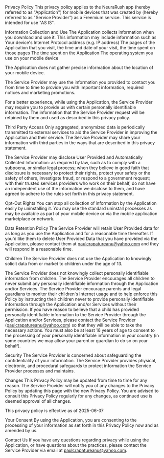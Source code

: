 Privacy Policy
This privacy policy applies to the NeuraRush app (hereby referred to as "Application") for mobile devices that was created by (hereby referred to as "Service Provider") as a Freemium service. This service is intended for use "AS IS".

Information Collection and Use
The Application collects information when you download and use it. This information may include information such as
Your device's Internet Protocol address (e.g. IP address)
The pages of the Application that you visit, the time and date of your visit, the time spent on those pages
The time spent on the Application
The operating system you use on your mobile device

The Application does not gather precise information about the location of your mobile device.

The Service Provider may use the information you provided to contact you from time to time to provide you with important information, required notices and marketing promotions.

For a better experience, while using the Application, the Service Provider may require you to provide us with certain personally identifiable information. The information that the Service Provider request will be retained by them and used as described in this privacy policy.

Third Party Access
Only aggregated, anonymized data is periodically transmitted to external services to aid the Service Provider in improving the Application and their service. The Service Provider may share your information with third parties in the ways that are described in this privacy statement.

The Service Provider may disclose User Provided and Automatically Collected Information:
as required by law, such as to comply with a subpoena, or similar legal process;
when they believe in good faith that disclosure is necessary to protect their rights, protect your safety or the safety of others, investigate fraud, or respond to a government request;
with their trusted services providers who work on their behalf, do not have an independent use of the information we disclose to them, and have agreed to adhere to the rules set forth in this privacy statement.

Opt-Out Rights
You can stop all collection of information by the Application easily by uninstalling it. You may use the standard uninstall processes as may be available as part of your mobile device or via the mobile application marketplace or network.

Data Retention Policy
The Service Provider will retain User Provided data for as long as you use the Application and for a reasonable time thereafter. If you'd like them to delete User Provided Data that you have provided via the Application, please contact them at paulcrapatureanu@yahoo.com and they will respond in a reasonable time.

Children
The Service Provider does not use the Application to knowingly solicit data from or market to children under the age of 13.

The Service Provider does not knowingly collect personally identifiable information from children. The Service Provider encourages all children to never submit any personally identifiable information through the Application and/or Services. The Service Provider encourage parents and legal guardians to monitor their children's Internet usage and to help enforce this Policy by instructing their children never to provide personally identifiable information through the Application and/or Services without their permission. If you have reason to believe that a child has provided personally identifiable information to the Service Provider through the Application and/or Services, please contact the Service Provider (paulcrapatureanu@yahoo.com) so that they will be able to take the necessary actions. You must also be at least 16 years of age to consent to the processing of your personally identifiable information in your country (in some countries we may allow your parent or guardian to do so on your behalf).

Security
The Service Provider is concerned about safeguarding the confidentiality of your information. The Service Provider provides physical, electronic, and procedural safeguards to protect information the Service Provider processes and maintains.

Changes
This Privacy Policy may be updated from time to time for any reason. The Service Provider will notify you of any changes to the Privacy Policy by updating this page with the new Privacy Policy. You are advised to consult this Privacy Policy regularly for any changes, as continued use is deemed approval of all changes.

This privacy policy is effective as of 2025-06-07

Your Consent
By using the Application, you are consenting to the processing of your information as set forth in this Privacy Policy now and as amended by us.

Contact Us
If you have any questions regarding privacy while using the Application, or have questions about the practices, please contact the Service Provider via email at paulcrapatureanu@yahoo.com.
